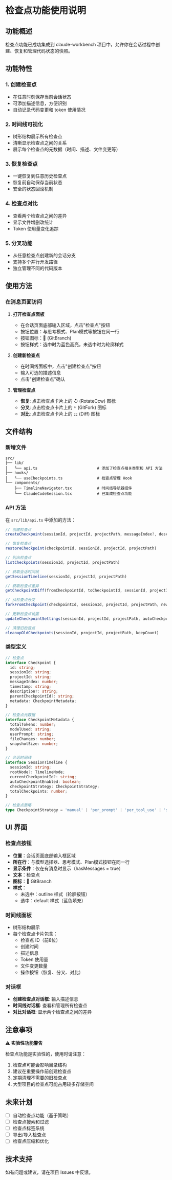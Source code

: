 # 检查点功能使用说明

## 功能概述

检查点功能已成功集成到 claude-workbench 项目中，允许你在会话过程中创建、恢复和管理代码状态的快照。

## 功能特性

### 1. 创建检查点
- 在任意时刻保存当前会话状态
- 可添加描述信息，方便识别
- 自动记录代码变更和 token 使用情况

### 2. 时间线可视化
- 树形结构展示所有检查点
- 清晰显示检查点之间的关系
- 展示每个检查点的元数据（时间、描述、文件变更等）

### 3. 恢复检查点
- 一键恢复到任意历史检查点
- 恢复前自动保存当前状态
- 安全的状态回滚机制

### 4. 检查点对比
- 查看两个检查点之间的差异
- 显示文件增删改统计
- Token 使用量变化追踪

### 5. 分叉功能
- 从任意检查点创建新的会话分支
- 支持多个并行开发路径
- 独立管理不同的代码版本

## 使用方法

### 在消息页面访问

1. **打开检查点面板**
   - 在会话页面底部输入区域，点击"检查点"按钮
   - 按钮位置：与思考模式、Plan模式等按钮在同一行
   - 按钮图标：🌿 (GitBranch)
   - 按钮样式：选中时为蓝色高亮，未选中时为轮廓样式

2. **创建新检查点**
   - 在时间线面板中，点击"创建检查点"按钮
   - 输入可选的描述信息
   - 点击"创建检查点"确认

3. **管理检查点**
   - **恢复**: 点击检查点卡片上的 ↺ (RotateCcw) 图标
   - **分叉**: 点击检查点卡片上的 ⑂ (GitFork) 图标
   - **对比**: 点击检查点卡片上的 ⚏ (Diff) 图标

## 文件结构

### 新增文件

```
src/
├── lib/
│   └── api.ts                          # 添加了检查点相关类型和 API 方法
├── hooks/
│   └── useCheckpoints.ts               # 检查点管理 Hook
└── components/
    ├── TimelineNavigator.tsx           # 时间线导航器组件
    └── ClaudeCodeSession.tsx           # 已集成检查点功能
```

### API 方法

在 `src/lib/api.ts` 中添加的方法：

```typescript
// 创建检查点
createCheckpoint(sessionId, projectId, projectPath, messageIndex?, description?)

// 恢复检查点
restoreCheckpoint(checkpointId, sessionId, projectId, projectPath)

// 列出检查点
listCheckpoints(sessionId, projectId, projectPath)

// 获取会话时间线
getSessionTimeline(sessionId, projectId, projectPath)

// 获取检查点差异
getCheckpointDiff(fromCheckpointId, toCheckpointId, sessionId, projectId)

// 从检查点分叉
forkFromCheckpoint(checkpointId, sessionId, projectId, projectPath, newSessionId, description?)

// 更新检查点设置
updateCheckpointSettings(sessionId, projectId, projectPath, autoCheckpointEnabled, checkpointStrategy)

// 清理旧检查点
cleanupOldCheckpoints(sessionId, projectId, projectPath, keepCount)
```

### 类型定义

```typescript
// 检查点
interface Checkpoint {
  id: string;
  sessionId: string;
  projectId: string;
  messageIndex: number;
  timestamp: string;
  description?: string;
  parentCheckpointId?: string;
  metadata: CheckpointMetadata;
}

// 检查点元数据
interface CheckpointMetadata {
  totalTokens: number;
  modelUsed: string;
  userPrompt: string;
  fileChanges: number;
  snapshotSize: number;
}

// 会话时间线
interface SessionTimeline {
  sessionId: string;
  rootNode?: TimelineNode;
  currentCheckpointId?: string;
  autoCheckpointEnabled: boolean;
  checkpointStrategy: CheckpointStrategy;
  totalCheckpoints: number;
}

// 检查点策略
type CheckpointStrategy = 'manual' | 'per_prompt' | 'per_tool_use' | 'smart';
```

## UI 界面

### 检查点按钮
- **位置**：会话页面底部输入框区域
- **所在行**：与模型选择器、思考模式、Plan模式按钮在同一行
- **显示条件**：仅在有消息时显示（hasMessages = true）
- **文本**：检查点
- **图标**：🌿 GitBranch
- **样式**：
  - 未选中：outline 样式（轮廓按钮）
  - 选中：default 样式（蓝色填充）

### 时间线面板
- 树形结构展示
- 每个检查点卡片包含：
  - 检查点 ID（前8位）
  - 创建时间
  - 描述信息
  - Token 使用量
  - 文件变更数量
  - 操作按钮（恢复、分叉、对比）

### 对话框
- **创建检查点对话框**: 输入描述信息
- **时间线对话框**: 查看和管理所有检查点
- **对比对话框**: 显示两个检查点之间的差异

## 注意事项

⚠️ **实验性功能警告**

检查点功能是实验性的，使用时请注意：

1. 检查点可能会影响目录结构
2. 建议在重要操作前创建检查点
3. 定期清理不需要的旧检查点
4. 大型项目的检查点可能占用较多存储空间

## 未来计划

- [ ] 自动检查点功能（基于策略）
- [ ] 检查点搜索和过滤
- [ ] 检查点标签系统
- [ ] 导出/导入检查点
- [ ] 检查点压缩和优化

## 技术支持

如有问题或建议，请在项目 Issues 中反馈。
